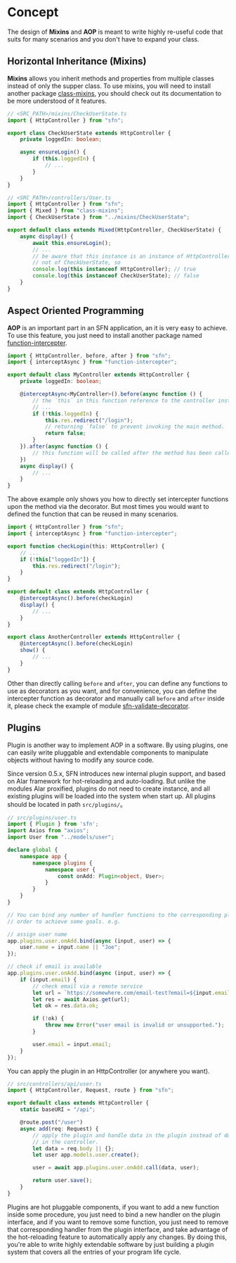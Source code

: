 <!-- title: Mixins and AOP; order: 18 -->
# Concept

The design of **Mixins** and **AOP** is meant to write highly re-useful code 
that suits for many scenarios and you don't have to expand your class.

## Horizontal Inheritance (Mixins)

**Mixins** allows you inherit methods and properties from multiple classes 
instead of only the supper class. To use mixins, you will need to install 
another package [class-mixins](https://github.com/hyurl/class-mixins), you 
should check out its documentation to be more understood of it features.

```typescript
// <SRC_PATH>/mixins/CheckUserState.ts
import { HttpController } from "sfn";

export class CheckUserState extends HttpController {
    private loggedIn: boolean;

    async ensureLogin() {
        if (this.loggedIn) {
            // ...
        }
    }
}
```

```typescript
// <SRC_PATH>/controllers/User.ts
import { HttpController } from "sfn";
import { Mixed } from "class-mixins";
import { CheckUserState } from "../mixins/CheckUserState";

export default class extends Mixed(HttpController, CheckUserState) {
    async display() {
        await this.ensureLogin();
        // ...
        // be aware that this instance is an instance of HttpController, but 
        // not of CheckUserState, so
        console.log(this instanceof HttpController); // true
        console.log(this instanceof CheckUserState); // false
    }
}
```

## Aspect Oriented Programming

**AOP** is an important part in an SFN application, an it is very easy to 
achieve. To use this feature, you just need to install another package named 
[function-intercepter](https://github.com/hyurl/function-intercepter).

```typescript
import { HttpController, before, after } from "sfn";
import { interceptAsync } from "function-intercepter";

export default class MyController extends HttpController {
    private loggedIn: boolean;

    @interceptAsync<MyController>().before(async function () {
        // the `this` in this function reference to the controller instance
        // ...
        if (!this.loggedIn) {
            this.res.redirect("/login");
            // returning `false` to prevent invoking the main method.
            return false;
        }
    }).after(async function () {
        // this function will be called after the method has been called
    })
    async display() {
        // ...
    }
}
```

The above example only shows you how to directly set intercepter functions upon 
the method via the decorator. But most times you would want to defined the 
function that can be reused in many scenarios.

```typescript
import { HttpController } from "sfn";
import { interceptAsync } from "function-intercepter";

export function checkLogin(this: HttpController) {
    // ...
    if (!this["loggedIn"]) {
        this.res.redirect("/login");
    }
}

export default class extends HttpController {
    @interceptAsync().before(checkLogin)
    display() {
        // ...
    }
}

export class AnotherController extends HttpController {
    @interceptAsync().before(checkLogin)
    show() {
        // ...
    }
}
```

Other than directly calling `before` and `after`, you can define any functions 
to use as decorators as you want, and for convenience, you can define the 
intercepter function as decorator and manually call `before` and `after` inside 
it, please check the example of module 
[sfn-validate-decorator](https://github.com/hyurl/sfn-validate-decorator).

## Plugins

Plugin is another way to implement AOP in a software. By using plugins, one can 
easily write pluggable and extendable components to manipulate objects without 
having to modify any source code.

Since version 0.5.x, SFN introduces new internal plugin support, and based on 
Alar framework for hot-reloading and auto-loading. But unlike the modules Alar 
proxified, plugins do not need to create instance, and all existing plugins will
be loaded into the system when start up. All plugins should be located in path
`src/plugins/`。

```typescript
// src/plugins/user.ts
import { Plugin } from 'sfn';
import Axios from "axios";
import User from "../models/user";

declare global {
    namespace app {
        namespace plugins {
            namespace user {
                const onAdd: Plugin<object, User>;
            }
        }
    }
}

// You can bind any number of handler functions to the corresponding plugin in 
// order to achieve some goals. e.g.

// assign user name
app.plugins.user.onAdd.bind(async (input, user) => {
    user.name = input.name || "Joe";
});

// check if email is available
app.plugins.user.onAdd.bind(async (input, user) => {
    if (input.email) {
        // check email via a remote service
        let url = `https://somewhere.com/email-test?email=${input.email}`;
        let res = await Axios.get(url);
        let ok = res.data.ok;

        if (!ok) {
            throw new Error("user email is invalid or unsupported.");
        }

        user.email = input.email;
    }
});
```

You can apply the plugin in an HttpController (or anywhere you want).

```typescript
// src/controllers/api/user.ts
import { HttpController, Request, route } from "sfn";

export default class extends HttpController {
    static baseURI = "/api";

    @route.post("/user")
    async add(req: Request) {
        // apply the plugin and handle data in the plugin instead of doing it 
        // in the controller.
        let data = req.body || {};
        let user app.models.user.create();

        user = await app.plugins.user.onAdd.call(data, user);

        return user.save();
    }
}
```

Plugins are hot pluggable components, if you want to add a new function inside 
some procedure, you just need to bind a new handler on the plugin interface, and
if you want to remove some function, you just need to remove that corresponding 
handler from the plugin interface, and take advantage of the hot-reloading 
feature to automatically apply any changes. By doing this, you're able to write 
highly extendable software by just building a plugin system that covers all the
entries of your program life cycle.
